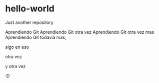 # hello-world
Just another repository

Aprendiendo Git
Aprendiendo Git otra vez
Aprendiendo Git otra vez mas
Aprendiendo Git todavia mas;

sigo en eso

otra vez

y otra vez

:D
